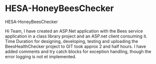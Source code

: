 # HESA-HoneyBeesChecker
HESA-HoneyBeesChecker

Hi Team,
I have created an ASP.Net application with the Bees service application in a class library project and an ASP.net client consuming it.
Time Duration for designing, developing, testing and uploading the BeesHealthChecker project to GIT took approx 2 and half hours.
I have added comments and try catch blocks for exception handling, though the error logging is not et implemented.
